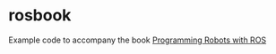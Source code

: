 # rosbook
Example code to accompany the book [Programming Robots with ROS](http://www.amazon.com/Programming-Robots-ROS-Practical-Introduction/dp/1449323898/ref=sr_1_1?ie=UTF8&qid=1453484937&sr=8-1)
